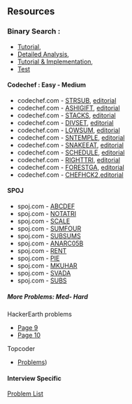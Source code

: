 ## Resources
### Binary Search :
* [Tutorial](https://www.topcoder.com/community/data-science/data-science-tutorials/binary-search/),  
* [Detailed Analysis](https://www.cs.cmu.edu/~fp/courses/15122-f10/lectures/03-binsearch.pdf),
* [Tutorial & Implementation](https://www.geeksforgeeks.org/binary-search/), 
* [Test](https://www.spoj.com/problems/AGGRCOW/)

#### Codechef : Easy - Medium
* codechef.com - [STRSUB](https://www.codechef.com/problems/STRSUB), [editorial](https://discuss.codechef.com/questions/66064/strsub-editorial)
* codechef.com - [ASHIGIFT](https://www.codechef.com/problems/ASHIGIFT), [editorial](https://discuss.codechef.com/t/ashigift-editorial/10284)
* codechef.com - [STACKS](https://www.codechef.com/problems/STACKS), [editorial](https://discuss.codechef.com/t/stacks-editorial/11650)
* codechef.com - [DIVSET](https://www.codechef.com/problems/DIVSET), [editorial](https://discuss.codechef.com/t/divset-editorial/15796)
* codechef.com - [LOWSUM](https://www.codechef.com/problems/LOWSUM), [editorial](https://discuss.codechef.com/t/lowsum-editorial/3706)
* codechef.com - [SNTEMPLE](https://www.codechef.com/problems/SNTEMPLE), [editorial](https://discuss.codechef.com/t/sntemple-editorial/14748)
* codechef.com - [SNAKEEAT](https://www.codechef.com/problems/SNAKEEAT), [editorial](https://discuss.codechef.com/t/snakeeat-editorial/14672)
* codechef.com - [SCHEDULE](https://www.codechef.com/problems/SCHEDULE), [editorial](https://discuss.codechef.com/t/schedule-editorial/14115)
* codechef.com - [RIGHTTRI](https://www.codechef.com/problems/RIGHTTRI), [editorial](https://discuss.codechef.com/t/righttri-editorial/12680)
* codechef.com - [FORESTGA](https://www.codechef.com/problems/FORESTGA), [editorial](https://discuss.codechef.com/t/forestga-editorial/12564)
* codechef.com - [CHEFHCK2](https://www.codechef.com/problems/CHEFHCK2),[editorial](https://discuss.codechef.com/t/chefhck2-editorial/1609)

#### SPOJ
* spoj.com - [ABCDEF](http://www.spoj.com/problems/ABCDEF)
* spoj.com - [NOTATRI](http://www.spoj.com/problems/NOTATRI)
* spoj.com - [SCALE](http://www.spoj.com/problems/SCALE)
* spoj.com - [SUMFOUR](http://www.spoj.com/problems/SUMFOUR)
* spoj.com - [SUBSUMS](http://www.spoj.com/problems/SUBSUMS)
* spoj.com - [ANARC05B](http://www.spoj.com/problems/ANARC05B)
* spoj.com - [RENT](http://www.spoj.com/problems/RENT)
* spoj.com - [PIE](http://www.spoj.com/problems/PIE)
* spoj.com - [MKUHAR](http://www.spoj.com/problems/MKUHAR)
* spoj.com - [SVADA](http://www.spoj.com/problems/SVADA)
* spoj.com - [SUBS](http://www.spoj.com/problems/SUBS)

##### More Problems: Med- Hard
HackerEarth problems 
* [Page 9](https://www.hackerearth.com/practice/algorithms/searching/binary-search/practice-problems/9/?sort_by=partially%20solved&p_level=)
* [Page 10](https://www.hackerearth.com/practice/algorithms/searching/binary-search/practice-problems/10/?sort_by=partially%20solved&p_level=)

Topcoder 
* [Problems](https://www.topcoder.com/community/data-science/data-science-tutorials/binary-search/))

#### Interview Specific
[Problem List](https://leetcode.com/tag/binary-search/)






















